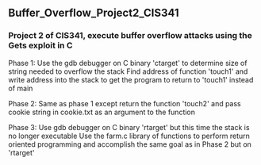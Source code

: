 ## Buffer_Overflow_Project2_CIS341
### Project 2 of CIS341, execute buffer overflow attacks using the Gets exploit in C

Phase 1:
Use the gdb debugger on C binary 'ctarget' to determine size of string needed to overflow the stack
Find address of function 'touch1' and write address into the stack to get the program to return to 'touch1' instead of main

Phase 2:
Same as phase 1 except return the function 'touch2' and pass cookie string in cookie.txt as an argument to the function

Phase 3:
Use gdb debugger on C binary 'rtarget' but this time the stack is no longer executable 
Use the farm.c library of functions to perform return oriented programming and accomplish the same goal as in Phase 2 but on 'rtarget'
